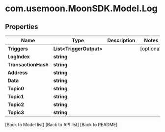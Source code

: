 # com.usemoon.MoonSDK.Model.Log

## Properties

| Name                | Type                     | Description | Notes       |
| ------------------- | ------------------------ | ----------- | ----------- |
| **Triggers**        | **List\<TriggerOutput>** |             | \[optional] |
| **LogIndex**        | **string**               |             |             |
| **TransactionHash** | **string**               |             |             |
| **Address**         | **string**               |             |             |
| **Data**            | **string**               |             |             |
| **Topic0**          | **string**               |             |             |
| **Topic1**          | **string**               |             |             |
| **Topic2**          | **string**               |             |             |
| **Topic3**          | **string**               |             |             |

\[Back to Model list] \[Back to API list] \[Back to README]
